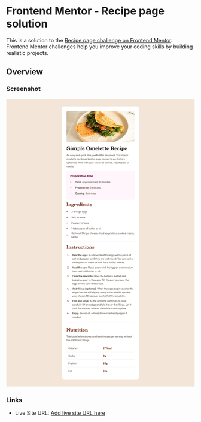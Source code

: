 # Frontend Mentor - Recipe page solution

This is a solution to the [Recipe page challenge on Frontend Mentor](https://www.frontendmentor.io/challenges/recipe-page-KiTsR8QQKm). Frontend Mentor challenges help you improve your coding skills by building realistic projects. 

## Overview

### Screenshot

![](./screenshot.png)

### Links

- Live Site URL: [Add live site URL here](https://your-live-site-url.com)
